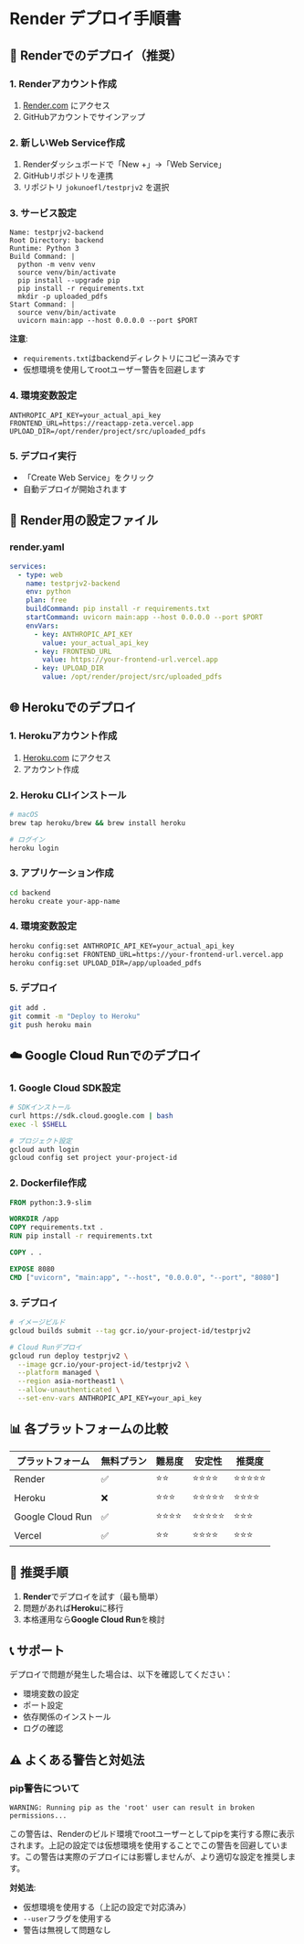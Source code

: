 # Render デプロイ手順書

## 🚀 Renderでのデプロイ（推奨）

### 1. Renderアカウント作成
1. [Render.com](https://render.com) にアクセス
2. GitHubアカウントでサインアップ

### 2. 新しいWeb Service作成
1. Renderダッシュボードで「New +」→「Web Service」
2. GitHubリポジトリを連携
3. リポジトリ `jokunoefl/testprjv2` を選択

### 3. サービス設定
```
Name: testprjv2-backend
Root Directory: backend
Runtime: Python 3
Build Command: |
  python -m venv venv
  source venv/bin/activate
  pip install --upgrade pip
  pip install -r requirements.txt
  mkdir -p uploaded_pdfs
Start Command: |
  source venv/bin/activate
  uvicorn main:app --host 0.0.0.0 --port $PORT
```

**注意**: 
- `requirements.txt`はbackendディレクトリにコピー済みです
- 仮想環境を使用してrootユーザー警告を回避します

### 4. 環境変数設定
```
ANTHROPIC_API_KEY=your_actual_api_key
FRONTEND_URL=https://reactapp-zeta.vercel.app
UPLOAD_DIR=/opt/render/project/src/uploaded_pdfs
```

### 5. デプロイ実行
- 「Create Web Service」をクリック
- 自動デプロイが開始されます

## 🔧 Render用の設定ファイル

### render.yaml
```yaml
services:
  - type: web
    name: testprjv2-backend
    env: python
    plan: free
    buildCommand: pip install -r requirements.txt
    startCommand: uvicorn main:app --host 0.0.0.0 --port $PORT
    envVars:
      - key: ANTHROPIC_API_KEY
        value: your_actual_api_key
      - key: FRONTEND_URL
        value: https://your-frontend-url.vercel.app
      - key: UPLOAD_DIR
        value: /opt/render/project/src/uploaded_pdfs
```

## 🌐 Herokuでのデプロイ

### 1. Herokuアカウント作成
1. [Heroku.com](https://heroku.com) にアクセス
2. アカウント作成

### 2. Heroku CLIインストール
```bash
# macOS
brew tap heroku/brew && brew install heroku

# ログイン
heroku login
```

### 3. アプリケーション作成
```bash
cd backend
heroku create your-app-name
```

### 4. 環境変数設定
```bash
heroku config:set ANTHROPIC_API_KEY=your_actual_api_key
heroku config:set FRONTEND_URL=https://your-frontend-url.vercel.app
heroku config:set UPLOAD_DIR=/app/uploaded_pdfs
```

### 5. デプロイ
```bash
git add .
git commit -m "Deploy to Heroku"
git push heroku main
```

## ☁️ Google Cloud Runでのデプロイ

### 1. Google Cloud SDK設定
```bash
# SDKインストール
curl https://sdk.cloud.google.com | bash
exec -l $SHELL

# プロジェクト設定
gcloud auth login
gcloud config set project your-project-id
```

### 2. Dockerfile作成
```dockerfile
FROM python:3.9-slim

WORKDIR /app
COPY requirements.txt .
RUN pip install -r requirements.txt

COPY . .

EXPOSE 8080
CMD ["uvicorn", "main:app", "--host", "0.0.0.0", "--port", "8080"]
```

### 3. デプロイ
```bash
# イメージビルド
gcloud builds submit --tag gcr.io/your-project-id/testprjv2

# Cloud Runデプロイ
gcloud run deploy testprjv2 \
  --image gcr.io/your-project-id/testprjv2 \
  --platform managed \
  --region asia-northeast1 \
  --allow-unauthenticated \
  --set-env-vars ANTHROPIC_API_KEY=your_api_key
```

## 📊 各プラットフォームの比較

| プラットフォーム | 無料プラン | 難易度 | 安定性 | 推奨度 |
|----------------|-----------|--------|--------|--------|
| Render | ✅ | ⭐⭐ | ⭐⭐⭐⭐ | ⭐⭐⭐⭐⭐ |
| Heroku | ❌ | ⭐⭐⭐ | ⭐⭐⭐⭐⭐ | ⭐⭐⭐⭐ |
| Google Cloud Run | ✅ | ⭐⭐⭐⭐ | ⭐⭐⭐⭐⭐ | ⭐⭐⭐ |
| Vercel | ✅ | ⭐⭐ | ⭐⭐⭐⭐ | ⭐⭐⭐ |

## 🎯 推奨手順

1. **Render**でデプロイを試す（最も簡単）
2. 問題があれば**Heroku**に移行
3. 本格運用なら**Google Cloud Run**を検討

## 📞 サポート

デプロイで問題が発生した場合は、以下を確認してください：
- 環境変数の設定
- ポート設定
- 依存関係のインストール
- ログの確認

## ⚠️ よくある警告と対処法

### pip警告について
```
WARNING: Running pip as the 'root' user can result in broken permissions...
```
この警告は、Renderのビルド環境でrootユーザーとしてpipを実行する際に表示されます。上記の設定では仮想環境を使用することでこの警告を回避しています。この警告は実際のデプロイには影響しませんが、より適切な設定を推奨します。

**対処法**:
- 仮想環境を使用する（上記の設定で対応済み）
- `--user`フラグを使用する
- 警告は無視して問題なし 
